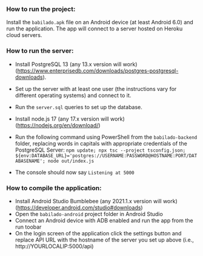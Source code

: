 ### How to run the project:
Install the `babilado.apk` file on an Android device (at least Android 6.0) and run the application. The app will connect to a server hosted on Heroku cloud servers.


### How to run the server:

- Install PostgreSQL 13 (any 13.x version will work) (https://www.enterprisedb.com/downloads/postgres-postgresql-downloads). 
- Set up the server with at least one user (the instructions vary for different operating systems) and connect to it. 
- Run the `server.sql` queries to set up the database. 

- Install node.js 17 (any 17.x version will work) (https://nodejs.org/en/download/)
- Run the following command using PowerShell from the `babilado-backend` folder, replacing words in capitals with 
appropriate credentials of the PostgreSQL Server: `npm update; npx tsc --project tsconfig.json; ${env:DATABASE_URL}='postgres://USERNAME:PASSWORD@HOSTNAME:PORT/DATABASENAME'; node out/index.js`
- The console should now say `Listening at 5000`


### How to compile the application:

- Install Android Studio Bumblebee (any 2021.1.x version will work) (https://developer.android.com/studio#downloads)
- Open the `babilado-android` project folder in Android Studio
- Connect an Android device with ADB enabled and run the app from the run toobar
- On the login screen of the application click the settings button and replace API URL with the hostname of the server you set up above (i.e., http://YOURLOCALIP:5000/api)
